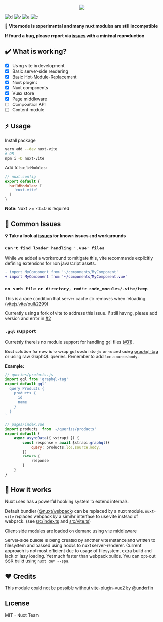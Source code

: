 <p style="text-align: center">
  <img src="./.github/banner.svg">
</p>

[![d](https://img.shields.io/npm/dm/nuxt-vite.svg?style=flat-square)](https://npmjs.com/package/nuxt-vite)
[![v](https://img.shields.io/npm/v/nuxt-vite/latest.svg?style=flat-square)](https://npmjs.com/package/nuxt-vite)
[![a](https://img.shields.io/github/workflow/status/nuxt/vite/ci/main?style=flat-square)](https://github.com/nuxt/vite/actions)
[![c](https://img.shields.io/codecov/c/gh/nuxt/vite/main?style=flat-square)](https://codecov.io/gh/nuxt/vite)


**🧪 Vite mode is experimental and many nuxt modules are still incompatible**

**If found a bug, please report via [issues](https://github.com/nuxt/vite/issues) with a minimal reproduction**

<!-- [![See Demo](https://codesandbox.io/static/img/play-codesandbox.svg)](https://codesandbox.io/s/github/nuxt/vite/tree/main/demo) -->

## ✔️ What is working?

- [x] Using vite in development
- [x] Basic server-side rendering
- [x] Basic Hot-Module-Replacement
- [x] Nuxt plugins
- [x] Nuxt components
- [X] Vuex store
- [x] Page middleware
- [ ] Composition API
- [ ] Content module

## ⚡ Usage

Install package:

```sh
yarn add --dev nuxt-vite
# OR
npm i -D nuxt-vite
```

Add to `buildModules`:

```js
// nuxt.config
export default {
  buildModules: [
    'nuxt-vite'
  ]
}
```

**Note:** Nuxt >= 2.15.0 is required

## 🐛 Common Issues

**💡 Take a look at [issues](https://github.com/nuxt/vite/issues) for known issues and workarounds**

### `Can't find loader handling '.vue' files`

While we added a workaround to mitigate this, vite recommands explicitly defining extensions for non javascript assets.

```diff
- import MyComponent from '~/components/MyComponent'
+ import MyComponent from '~/components/MyComponent.vue'
```

### `no such file or directory, rmdir node_modules/.vite/temp`

This is a race condition that server cache dir removes when reloading ([vitejs/vite/pull/2299](https://github.com/vitejs/vite/pull/2299))

Currently using a fork of vite to address this issue. If still having, please add version and error in [#2](https://github.com/nuxt/vite/issues/2)

### `.gql` support

Curretnly there is no module support for handling gql files ([#31](https://github.com/nuxt/vite/issues/31)).

Best solution for now is to wrap gql code into `js` or `ts` and using [graphql-tag](https://www.npmjs.com/package/graphql-tag) or using raw GraphQL queries. Remember to add `loc.source.body`.

**Example:**

```js
// queries/products.js
import gql from 'graphql-tag'
export default gql`
  query Products {
    products {
      id
      name
    }
  }
`
```

```js
// pages/index.vue
import products  from '~/queries/products'
export default {
    async asyncData({ $strapi }) {
        const response = await $strapi.graphql({
            query: products.loc.source.body,
        })
        return {
            response
        }
    }
}
```

## 🤔 How it works

Nuxt uses has a powerful hooking system to extend internals.

Default bundler ([@nuxt/webpack](https://github.com/nuxt/nuxt.js/tree/dev/packages/webpack)) can be replaced by a nuxt module. `nuxt-vite` replaces webpack by a similar interface to use vite instead of webpack. (see [src/index.ts](./src/index.ts) and [src/vite.ts](./src/vite.ts))

Client-side modules are loaded on demand using vite middleware

Server-side bundle is being created by another vite instance and written to filesystem and passed using hooks to nuxt server-renderer.
Current approach is not most efficient due to usage of filesystem, extra build and lack of lazy loading.
Yet much faster than webpack builds. You can opt-out SSR build using `nuxt dev --spa`.

## ❤️ Credits

This module could not be possible without [vite-plugin-vue2](https://github.com/underfin/vite-plugin-vue2) by [@underfin](https://github.com/underfin)

## License

MIT - Nuxt Team

